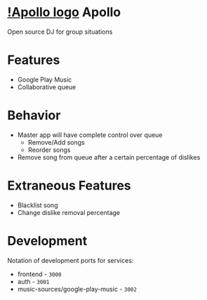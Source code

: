 # [!Apollo logo](app/frontend/html/media/apollo-logo.png) Apollo
Open source DJ for group situations

# Features
- Google Play Music
- Collaborative queue

# Behavior
- Master app will have complete control over queue
    - Remove/Add songs
    - Reorder songs
- Remove song from queue after a certain percentage of dislikes

# Extraneous Features
- Blacklist song
- Change dislike removal percentage

# Development
Notation of development ports for services:
- frontend - `3000`
- auth - `3001`
- music-sources/google-play-music - `3002`
